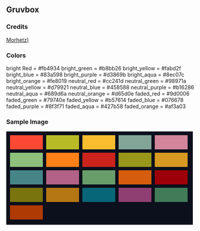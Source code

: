 ## Gruvbox

### Credits
[Morhetz)](https://github.com/morhetz/gruvbox)

### Colors
bright Red     = #fb4934
bright_green   = #b8bb26 
bright_yellow  = #fabd2f 
bright_blue    = #83a598 
bright_purple  = #d3869b 
bright_aqua    = #8ec07c 
bright_orange  = #fe8019 
neutral_red    = #cc241d 
neutral_green  = #98971a 
neutral_yellow = #d79921 
neutral_blue   = #458588 
neutral_purple = #b16286 
neutral_aqua   = #689d6a 
neutral_orange = #d65d0e 
faded_red      = #9d0006 
faded_green    = #79740e 
faded_yellow   = #b57614 
faded_blue     = #076678 
faded_purple   = #8f3f71 
faded_aqua     = #427b58 
faded_orange   = #af3a03

### Sample Image
<img src="../images/gruvbox.png" alt="gruvbox pic" width="500">

